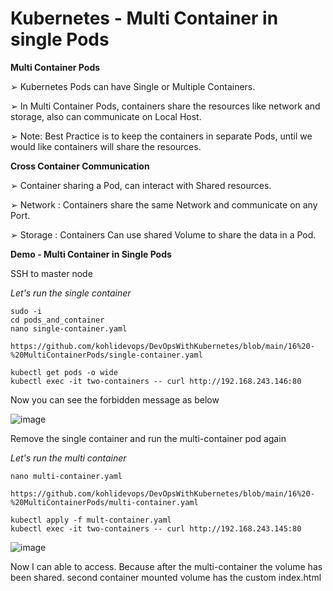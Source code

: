 # Kubernetes - Multi Container in single Pods

**Multi Container Pods**

➢ Kubernetes Pods can have Single or Multiple Containers.

➢ In Multi Container Pods, containers share the resources like network and storage, also can communicate on Local Host.

➢ Note: Best Practice is to keep the containers in separate Pods, until we would like containers will share the resources.

**Cross Container Communication**

➢ Container sharing a Pod, can interact with Shared resources.

➢ Network : Containers share the same Network and communicate on any Port.

➢ Storage : Containers Can use shared Volume to share the data in a Pod.

**Demo - Multi Container in Single Pods**

SSH to master node

_Let's run the single container_

```
sudo -i
cd pods_and_container
nano single-container.yaml

https://github.com/kohlidevops/DevOpsWithKubernetes/blob/main/16%20-%20MultiContainerPods/single-container.yaml

kubectl get pods -o wide
kubectl exec -it two-containers -- curl http://192.168.243.146:80
```

Now you can see the forbidden message as below

![image](https://github.com/user-attachments/assets/d2a690f5-8bc4-4815-be2d-552ebb744768)

Remove the single container and run the multi-container pod again

_Let's run the multi container_

```
nano multi-container.yaml

https://github.com/kohlidevops/DevOpsWithKubernetes/blob/main/16%20-%20MultiContainerPods/multi-container.yaml

kubectl apply -f mult-container.yaml
kubectl exec -it two-containers -- curl http://192.168.243.145:80
```

![image](https://github.com/user-attachments/assets/c76ad399-a7e0-44b2-b7ce-a15d63bf50fa)

Now I can able to access. Because after the multi-container the volume has been shared. second container mounted volume has the custom index.html
